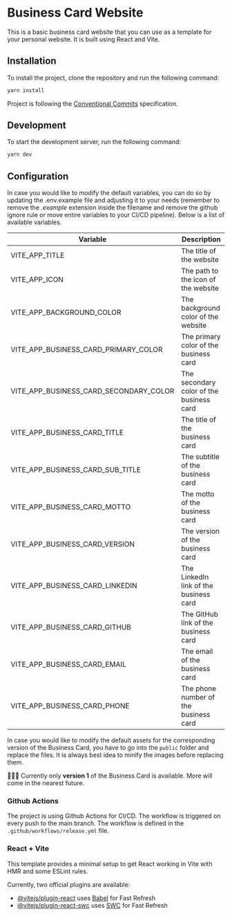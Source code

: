 # Business Card Website

This is a basic business card website that you can use as a template for your personal website. It is built using React and Vite.

## Installation

To install the project, clone the repository and run the following command:

```bash
yarn install
```

Project is following the [Conventional Commits](https://www.conventionalcommits.org/en/v1.0.0/) specification.

## Development

To start the development server, run the following command:

```bash
yarn dev
```

## Configuration

In case you would like to modify the default variables, you can do so by updating the .env.example file and adjusting it to your needs (remember to remove the *.example* extension inside the filename and remove the github ignore rule or move entire variables to your CI/CD pipeline). Below is a list of available variables.

| Variable                                | Description                             |
|-----------------------------------------|-----------------------------------------|
| VITE_APP_TITLE                          | The title of the website                |
| VITE_APP_ICON                           | The path to the icon of the website     |
| VITE_APP_BACKGROUND_COLOR               | The background color of the website     |
| VITE_APP_BUSINESS_CARD_PRIMARY_COLOR    | The primary color of the business card  |
| VITE_APP_BUSINESS_CARD_SECONDARY_COLOR  | The secondary color of the business card|
| VITE_APP_BUSINESS_CARD_TITLE            | The title of the business card          |
| VITE_APP_BUSINESS_CARD_SUB_TITLE        | The subtitle of the business card       |
| VITE_APP_BUSINESS_CARD_MOTTO            | The motto of the business card          |
| VITE_APP_BUSINESS_CARD_VERSION          | The version of the business card        |
| VITE_APP_BUSINESS_CARD_LINKEDIN         | The LinkedIn link of the business card  |
| VITE_APP_BUSINESS_CARD_GITHUB           | The GitHub link of the business card    |
| VITE_APP_BUSINESS_CARD_EMAIL            | The email of the business card          |
| VITE_APP_BUSINESS_CARD_PHONE            | The phone number of the business card   |

In case you would like to modify the default assets for the corresponding version of the Business Card, you have to go into the `public` folder and replace the files. It is always best idea to minify the images before replacing them.

🚨🚨🚨
Currently only **version 1** of the Business Card is available. More will come in the nearest future.

### Github Actions

The project is using Github Actions for CI/CD. The workflow is triggered on every push to the main branch. The workflow is defined in the `.github/workflows/release.yml` file.

### React + Vite

This template provides a minimal setup to get React working in Vite with HMR and some ESLint rules.

Currently, two official plugins are available:

- [@vitejs/plugin-react](https://github.com/vitejs/vite-plugin-react/blob/main/packages/plugin-react/README.md) uses [Babel](https://babeljs.io/) for Fast Refresh
- [@vitejs/plugin-react-swc](https://github.com/vitejs/vite-plugin-react-swc) uses [SWC](https://swc.rs/) for Fast Refresh
